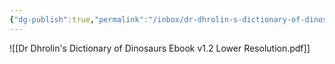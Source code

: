 ```yaml
---
{"dg-publish":true,"permalink":"/inbox/dr-dhrolin-s-dictionary-of-dinosaurs/","tags":["ttrpg/dnd/5e","sourcebook"],"noteIcon":""}
---
```



![[Dr Dhrolin's Dictionary of Dinosaurs Ebook v1.2 Lower Resolution.pdf]]